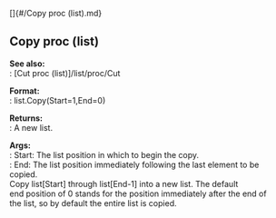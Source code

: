 []{#/Copy proc (list).md}    
## Copy proc (list)    
**See also:**    
:   [Cut proc (list)]/list/proc/Cut    
<!-- -->    
**Format:**    
:   list.Copy(Start=1,End=0)    
<!-- -->    
**Returns:**    
:   A new list.    
<!-- -->    
**Args:**    
:   Start: The list position in which to begin the copy.    
:   End: The list position immediately following the last element to be    
    copied.    
Copy list\[Start\] through list\[End-1\] into a new list. The default    
end position of 0 stands for the position immediately after the end of    
the list, so by default the entire list is copied.  